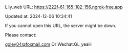 Lily_web URL: https://222f-61-165-102-156.ngrok-free.app

Updated at: 2024-12-06 10:34:41

If you cannot open this URL, the server might be down.

Please contact: 

goley04@foxmail.com Or Wechat:GL_yeaH